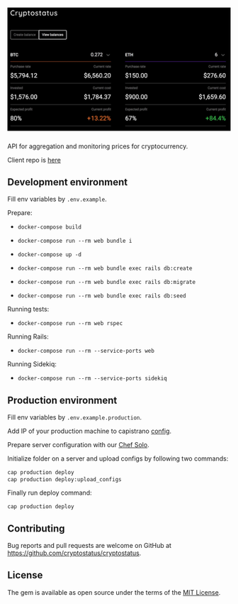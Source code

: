 # <img src='https://github.com/cryptostatus/cryptostatus/blob/master/demo.jpg' alt='Cryptostatus' />

API for aggregation and monitoring prices for cryptocurrency.

Client repo is [here](http://github.com/cryptostatus/cryptostatus-client)

## Development environment

Fill env variables by `.env.example`.

Prepare:

 * `docker-compose build`

 * `docker-compose run --rm web bundle i`

 * `docker-compose up -d`

 * `docker-compose run --rm web bundle exec rails db:create`

 * `docker-compose run --rm web bundle exec rails db:migrate`

 * `docker-compose run --rm web bundle exec rails db:seed`

 Running tests:

 * `docker-compose run --rm web rspec`

 Running Rails:

 * `docker-compose run --rm --service-ports web`

 Running Sidekiq:

 * `docker-compose run --rm --service-ports sidekiq`

## Production environment

Fill env variables by `.env.example.production`.

Add IP of your production machine to capistrano [config](https://github.com/cryptostatus/cryptostatus/blob/master/config/deploy/production.rb).

Prepare server configuration with our [Chef Solo](https://github.com/cryptostatus/cryptostatus-chef).

Initialize folder on a server and upload configs by following two commands:

```
cap production deploy
cap production deploy:upload_configs
```

Finally run deploy command:

```
cap production deploy
```

## Contributing

Bug reports and pull requests are welcome on GitHub at https://github.com/cryptostatus/cryptostatus.

## License

The gem is available as open source under the terms of the [MIT License](http://opensource.org/licenses/MIT).
